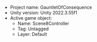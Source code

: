 <!-- UNITY CODE ASSIST INSTRUCTIONS START -->
- Project name: GauntletOfConsequence
- Unity version: Unity 2022.3.55f1
- Active game object:
  - Name: Scene8Controller
  - Tag: Untagged
  - Layer: Default
<!-- UNITY CODE ASSIST INSTRUCTIONS END -->